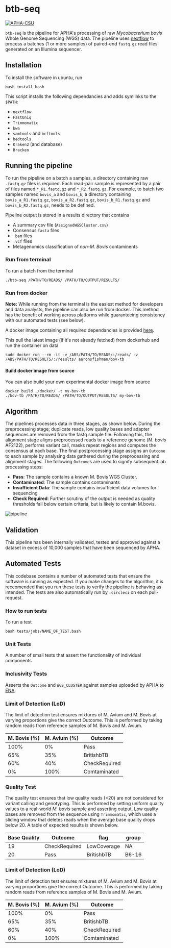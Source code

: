 # **btb-seq**

[![APHA-CSU](https://circleci.com/gh/APHA-CSU/btb-seq.svg?style=svg)](https://app.circleci.com/pipelines/github/APHA-CSU)

`btb-seq` is the pipeline for APHA's processing of raw *Mycobacterium bovis* Whole Genome Sequencing (WGS) data. The pipeline uses [nextflow](https://www.nextflow.io/docs/latest/getstarted.html) to process a batches (1 or more samples) of paired-end `fastq.gz` read files generated on an Illumina sequencer. 

## Installation

To install the software in ubuntu, run
```
bash install.bash
```

This script installs the following dependancies and adds symlinks to the `$PATH`: 
-	`nextflow`
-	`FastUniq`
-	`Trimmomatic`
-	`bwa`
-	`samtools` and `bcftools`
-	`bedtools`
-	`Kraken2` (and database)
-	`Bracken`

## Running the pipeline

To run the pipeline on a batch a samples, a directory containing raw `.fastq.gz` files is required. Each read-pair sample is represented by a pair of files named `*_R1.fastq.gz` and `*_R2.fastq.gz`. For example, to batch two samples named `bovis_a` and `bovis_b`, a directory containing `bovis_a_R1.fastq.gz`, `bovis_a_R2.fastq.gz`,  `bovis_b_R1.fastq.gz` and `bovis_b_R2.fastq.gz`, needs to be defined.

Pipeline output is stored in a results directory that contains
- A summary csv file (`AssignedWGSCluster.csv`)
- Consensus `fasta` files
- `.bam` files
- `.vcf` files
- Metagenomics classification of *non-M. Bovis* contaminents

### Run from terminal

To run a batch from the terminal
```
./btb-seq /PATH/TO/READS/ /PATH/TO/OUTPUT/RESULTS/
```

### Run from docker

**Note:** While running from the terminal is the easiest method for developers and data analysts, the pipeline can also be run from docker. This method has the benefit of working across platforms while guaranteeing consistency with our automated tests (see below). 

A docker image containing all required dependancies is provided [here](https://hub.docker.com/r/aaronsfishman/bov-tb). 

This pull the latest image (if it's not already fetched) from dockerhub and run the container on data
```
sudo docker run --rm -it -v /ABS/PATH/TO/READS/:/reads/ -v /ABS/PATH/TO/RESULTS/:/results/ aaronsfishman/bov-tb
```

#### Build docker image from source 

You can also build your own experimental docker image from source
```
docker build ./docker/ -t my-bov-tb
./bov-tb /PATH/TO/READS/ /PATH/TO/OUTPUT/RESULTS/ my-bov-tb
```

## Algorithm

The pipelines processes data in three stages, as shown below. During the preprocessing stage; duplicate reads, low quality bases and adapter sequences are removed from the fastq sample file. Following this, the alignment stage aligns preprocessed reads to a reference genome (*M. bovis* AF2122), performs variant call, masks repeat regions and computes the consensus at each base. The final postprocessing stage assigns an `Outcome` to each sample by analysing data gathered during the preprocessing and alignment stages. The following `Outcome`s are used to signify subsequent lab processing steps:

- **Pass**: The sample contains a known M. Bovis WGS Cluster.
- **Contaminated**: The sample contains contaminants
- **Insufficient Data**: The sample contains insufficient data volumes for sequencing 
- **Check Required**: Further scrutiny of the output is needed as quality thresholds fall below certain criteria, but is likely to contain M.bovis.  

![pipeline](https://user-images.githubusercontent.com/6979169/113730676-ffecef00-96ef-11eb-8670-9fae5e175701.png)


## Validation

This pipeline has been internally validated, tested and approved against a dataset in excess of 10,000 samples that have been sequenced by APHA. 


## Automated Tests

This codebase contains a number of automated tests that ensure the software is running as expected. If you make changes to the algorithm, it is reccomended that you run these tests to verify the pipeline is behaving as intended. The tests are also automatically run by `.circleci` on each pull-request. 

### How to run tests

To run a test
```
bash tests/jobs/NAME_OF_TEST.bash
```

### Unit Tests

A number of small tests that assert the functionality of individual components

### Inclusivity Tests

Asserts the `Outcome` and `WGS_CLUSTER` against samples uploaded by APHA to [ENA](https://www.ebi.ac.uk/ena/browser/view/PRJEB40340). 

### Limit of Detection (LoD)

The limit of detection test ensures mixtures of M. Avium and M. Bovis at varying proportions give the correct Outcome. This is performed by taking random reads from reference samples of M. Bovis and M. Avium.

| M. Bovis (%) | M. Avium (%) | Outcome |
| ------------- | ------------- | ------------- | 
| 100%   | 0% | Pass | 
| 65%   | 35% | BritishbTB | 
| 60%   | 40% | CheckRequired | 
| 0%   | 100% | Comtaminated | 

### Quality Test

The quality test ensures that low quality reads (<20) are not considered for variant calling and genotyping. This is performed by setting uniform quality values to a real-world *M. bovis* sample and asserting output. Low quality bases are removed from the sequence using `Trimmomatic`, which uses a sliding window that deletes reads when the average base quality drops below 20. A table of expected results is shown below.

| Base Quality | Outcome | flag | group |
| ------------- | ------------- | ------------- | ------------- | 
| 19   | CheckRequired | LowCoverage | NA |
| 20   | Pass | BritishbTB | B6-16 |


### Limit of Detection (LoD)

The limit of detection test ensures mixtures of M. Avium and M. Bovis at varying proportions give the correct Outcome. This is performed by taking random reads from reference samples of M. Bovis and M. Avium.

| M. Bovis (%) | M. Avium (%) | Outcome |
| ------------- | ------------- | ------------- | 
| 100%   | 0% | Pass | 
| 65%   | 35% | BritishbTB | 
| 60%   | 40% | CheckRequired | 
| 0%   | 100% | Comtaminated | 
